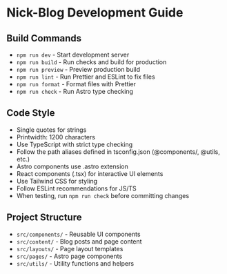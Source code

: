 # Nick-Blog Development Guide

## Build Commands

- `npm run dev` - Start development server
- `npm run build` - Run checks and build for production
- `npm run preview` - Preview production build
- `npm run lint` - Run Prettier and ESLint to fix files
- `npm run format` - Format files with Prettier
- `npm run check` - Run Astro type checking

## Code Style

- Single quotes for strings
- Printwidth: 1200 characters
- Use TypeScript with strict type checking
- Follow the path aliases defined in tsconfig.json (@components/, @utils, etc.)
- Astro components use .astro extension
- React components (.tsx) for interactive UI elements
- Use Tailwind CSS for styling
- Follow ESLint recommendations for JS/TS
- When testing, run `npm run check` before committing changes

## Project Structure

- `src/components/` - Reusable UI components
- `src/content/` - Blog posts and page content
- `src/layouts/` - Page layout templates
- `src/pages/` - Astro page components
- `src/utils/` - Utility functions and helpers
